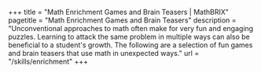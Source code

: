 +++
title = "Math Enrichment Games and Brain Teasers | MathBRIX"
pagetitle = "Math Enrichment Games and Brain Teasers"
description = "Unconventional approaches to math often make for very fun and engaging puzzles. Learning to attack the same problem in multiple ways can also be beneficial to a student's growth. The following are a selection of fun games and brain teasers that use math in unexpected ways."
url = "/skills/enrichment"
+++